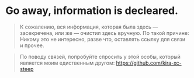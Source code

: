 # Go away, information is decleared.
> К сожалению, вся информация, которая была здесь — засекречена, или же — очистил здесь вручную. По такой причине: Никому это не интересно, разве что, оставлять ссылку для связи и прочее.

> По поводу связей, попробуйте спросить у этой особы, который является моим едиственным другом: https://github.com/kira-xc-steep
